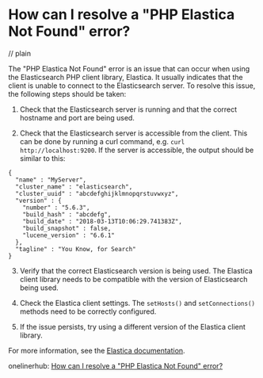 # How can I resolve a "PHP Elastica Not Found" error?
// plain

The "PHP Elastica Not Found" error is an issue that can occur when using the Elasticsearch PHP client library, Elastica. It usually indicates that the client is unable to connect to the Elasticsearch server. To resolve this issue, the following steps should be taken:

1. Check that the Elasticsearch server is running and that the correct hostname and port are being used.

2. Check that the Elasticsearch server is accessible from the client. This can be done by running a curl command, e.g. `curl http://localhost:9200`. If the server is accessible, the output should be similar to this:

```
{
  "name" : "MyServer",
  "cluster_name" : "elasticsearch",
  "cluster_uuid" : "abcdefghijklmnopqrstuvwxyz",
  "version" : {
    "number" : "5.6.3",
    "build_hash" : "abcdefg",
    "build_date" : "2018-03-13T10:06:29.741383Z",
    "build_snapshot" : false,
    "lucene_version" : "6.6.1"
  },
  "tagline" : "You Know, for Search"
}
```

3. Verify that the correct Elasticsearch version is being used. The Elastica client library needs to be compatible with the version of Elasticsearch being used.

4. Check the Elastica client settings. The `setHosts()` and `setConnections()` methods need to be correctly configured.

5. If the issue persists, try using a different version of the Elastica client library.

For more information, see the [Elastica documentation](https://github.com/ruflin/Elastica).

onelinerhub: [How can I resolve a "PHP Elastica Not Found" error?](https://onelinerhub.com/php-elastica/how-can-i-resolve-a--php-elastica-not-found--error)